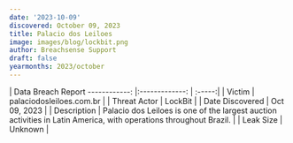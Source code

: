 ```yaml
---
date: '2023-10-09'
discovered: October 09, 2023
title: Palacio dos Leiloes
image: images/blog/lockbit.png
author: Breachsense Support
draft: false
yearmonths: 2023/october
---
```



| Data Breach Report
------------:     |:-------------:    | :-----:|
| Victim      | palaciodosleiloes.com.br      | 
| Threat Actor      | LockBit      | 
| Date Discovered      | Oct 09, 2023      | 
| Description      | Palacio dos Leiloes is one of the largest auction activities in Latin America, with operations throughout Brazil.      | 
| Leak Size      | Unknown      | 

